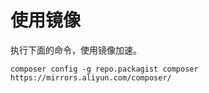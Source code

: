 # 使用镜像

执行下面的命令，使用镜像加速。

```
composer config -g repo.packagist composer https://mirrors.aliyun.com/composer/
```

